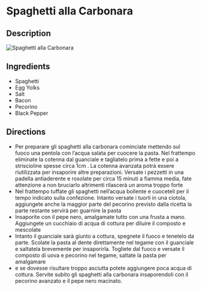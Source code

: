 # Spaghetti alla Carbonara

## Description
![Spaghetti alla Carbonara](https://www.themealdb.com/images/media/meals/llcbn01574260722.jpg "Spaghetti alla Carbonara")

## Ingredients
- Spaghetti
- Egg Yolks
- Salt
- Bacon
- Pecorino
- Black Pepper

## Directions
- Per preparare gli spaghetti alla carbonara cominciate mettendo sul fuoco una pentola con l’acqua salata per cuocere la pasta. Nel frattempo eliminate la cotenna dal guanciale  e tagliatelo prima a fette e poi a striscioline spesse circa 1cm . La cotenna avanzata potrà essere riutilizzata per insaporire altre preparazioni. Versate i pezzetti in una padella antiaderente e rosolate per circa 15 minuti a fiamma media, fate attenzione a non bruciarlo altrimenti rilascerà un aroma troppo forte
- Nel frattempo tuffate gli spaghetti nell’acqua bollente e cuoceteli per il tempo indicato sulla confezione. Intanto versate i tuorli in una ciotola, aggiungete anche la maggior parte del pecorino previsto dalla ricetta la parte restante servirà per guarnire la pasta
- Insaporite con il pepe nero, amalgamate tutto con una frusta a mano. Aggiungete un cucchiaio di acqua di cottura per diluire il composto e mescolate
- Intanto il guanciale sarà giunto a cottura, spegnete il fuoco e tenetelo da parte. Scolate la pasta al dente direttamente nel tegame con il guanciale e saltatela brevemente per insaporirla. Togliete dal fuoco e versate il composto di uova e pecorino nel tegame, saltate la pasta per amalgamare
- e se dovesse risultare troppo asciutta potete aggiungere poca acqua di cottura. Servite subito gli spaghetti alla carbonara insaporendoli con il pecorino avanzato e il pepe nero macinato.
